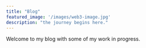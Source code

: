 ```yaml
---
title: "Blog"
featured_image: '/images/web3-image.jpg'
description: "the journey begins here."
---
```


Welcome to my blog with some of my work in progress. 
